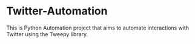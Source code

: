 # Twitter-Automation
This is Python Automation project that aims to automate interactions with Twitter using the Tweepy library.
